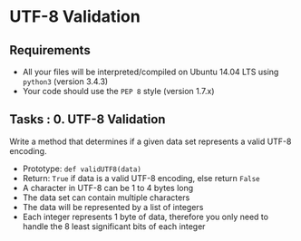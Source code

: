 # UTF-8 Validation

## Requirements

- All your files will be interpreted/compiled on Ubuntu 14.04 LTS using `python3` (version 3.4.3)
- Your code should use the `PEP 8` style (version 1.7.x)


## Tasks : 0. UTF-8 Validation

Write a method that determines if a given data set represents a valid UTF-8 encoding.

- Prototype: `def validUTF8(data)`
- Return: `True` if data is a valid UTF-8 encoding, else return `False`
- A character in UTF-8 can be 1 to 4 bytes long
- The data set can contain multiple characters
- The data will be represented by a list of integers
- Each integer represents 1 byte of data, therefore you only need to handle the 8 least significant bits of each integer
